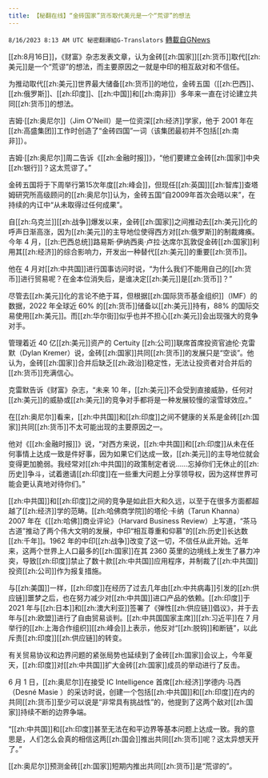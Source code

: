 ```yaml
---
title: 【秘翻在线】“金砖国家”货币取代美元是一个“荒谬”的想法
---
```

`8/16/2023 8:13 AM UTC 秘密翻譯組G-Translators` [轉載自GNews](https://gnews.org/articles/1557400)

[[zh:8月16日]]，《财富》杂志发表文章，认为金砖[[zh:国家]][[zh:货币]]取代[[zh:美元]]是一个“荒谬”的想法，而主要原因之一就是中印的相互敌对和不信任。

为推动取代[[zh:美元]]世界最大储备[[zh:货币]]的地位，金砖五国（[[zh:巴西]]、[[zh:俄罗斯]]、[[zh:印度]]、[[zh:中国]]和[[zh:南非]]）多年来一直在讨论建立共同[[zh:货币]]的想法。

吉姆·[[zh:奥尼尔]]（Jim O'Neill）是一位资深[[zh:经济]]学家，他于 2001 年在[[zh:高盛集团]]工作时创造了“金砖四国”一词（该集团最初并不包括[[zh:南非]]）。

吉姆·[[zh:奥尼尔]]周二告诉《[[zh:金融时报]]》，“他们要建立金砖[[zh:国家]]中央[[zh:银行]]？这太荒谬了。”

金砖五国将于下周举行第15次年度[[zh:峰会]]，但现任[[zh:英国]][[zh:智库]]查塔姆研究所高级顾问的[[zh:奥尼尔]]认为，金砖五国“自2009年首次会晤以来”，在持续的内讧中“从未取得过任何成果”。

自[[zh:乌克兰]][[zh:战争]]爆发以来，金砖[[zh:国家]]之间推动去[[zh:美元]]化的呼声日渐高涨，因为[[zh:美元]]的主导地位使得西方对[[zh:俄罗斯]]的制裁瘫痪。今年 4 月，[[zh:巴西总统]]路易斯·伊纳西奥·卢拉·达席尔瓦敦促金砖[[zh:国家]]利用其[[zh:经济]]的综合影响力，开发出一种替代[[zh:美元]]的重要[[zh:货币]]。

他在 4 月对[[zh:中共国]]进行国事访问时说，“为什么我们不能用自己的[[zh:货币]]进行贸易呢？在金本位消失后，是谁决定[[zh:美元]]是[[zh:货币]]？”

尽管去[[zh:美元]]化的言论不绝于耳，但根据[[zh:国际货币基金组织]]（IMF）的数据，2022 年全球近 60% 的[[zh:货币]]储备以[[zh:美元]]持有，88% 的国际交易使用[[zh:美元]]。而[[zh:华尔街]]似乎也并不担心[[zh:美元]]会出现强大的竞争对手。

管理着近 40 亿[[zh:美元]]资产的 Certuity [[zh:公司]]联席首席投资官迪伦·克雷默（Dylan Kremer）说，金砖[[zh:国家]]共同[[zh:货币]]的发展只是“空谈”。他认为，金砖[[zh:国家]]合并后缺乏[[zh:政治]]稳定性，无法让投资者对合并后的[[zh:货币]]充满信心。

克雷默告诉《财富》杂志，“未来 10 年，[[zh:美元]]不会受到直接威胁，任何对[[zh:美元]]的威胁或[[zh:美元]]的竞争对手都将是一种发展较慢的滚雪球效应。”

在[[zh:奥尼尔]]看来，[[zh:中共国]]和[[zh:印度]]之间不健康的关系是金砖[[zh:国家]]共同[[zh:货币]]不太可能出现的主要原因之一。

他对《[[zh:金融时报]]》说，“对西方来说，[[zh:中共国]]和[[zh:印度]]从未在任何事情上达成一致是件好事，因为如果它们达成一致，[[zh:美元]]的主导地位就会变得更加脆弱。我经常对[[zh:中共国]]的政策制定者说......忘掉你们无休止的[[zh:历史]]争斗，试着邀请[[zh:印度]]在一些重大问题上分享领导权，因为这样世界可能会更认真地对待你们。”

[[zh:中共国]]和[[zh:印度]]之间的竞争是如此巨大和久远，以至于在很多方面都超越了[[zh:经济]]学的范畴。[[zh:哈佛商学院]]的塔伦·卡纳（Tarun Khanna）2007 年在《[[zh:哈佛]]商业评论》（Harvard Business Review）上写道，“茶马古道”推动了两个伟大文明的发展，中印“相互尊重和仰慕”的[[zh:历史]]长达数[[zh:千年]]。1962 年的中印[[zh:战争]]改变了这一切，不信任从此开始。近年来，这两个世界上人口最多的[[zh:国家]]在其 2360 英里的边境线上发生了暴力冲突，导致[[zh:印度]]禁止了数十款[[zh:中共国]]应用程序，并制裁了[[zh:中共国]]投资[[zh:公司]]作为报复措施。

与[[zh:美国]]一样，[[zh:印度]]在经历了过去几年由[[zh:中共病毒]]引发的[[zh:供应链]]噩梦之后，也在努力减少对[[zh:中共国]]进口产品的依赖。[[zh:印度]]于 2021 年与[[zh:日本]]和[[zh:澳大利亚]]签署了《弹性[[zh:供应链]]倡议》，并于去年与[[zh:欧盟]]进行了自由贸易谈判。[[zh:中共国国家主席]][[zh:习近平]]在 7 月举行的[[zh:上海合作组织]][[zh:峰会]]上表示，他反对“[[zh:脱钩]]和断链”，以此斥责[[zh:印度]][[zh:供应链]]的转变。

有关贸易协议和边界问题的紧张局势也延续到了金砖[[zh:国家]]会议上，今年夏天，[[zh:印度]]对[[zh:中共国]]扩大金砖[[zh:国家]]成员的举动进行了反击。

6 月 1 日，[[zh:奥尼尔]]在接受 IC Intelligence 首席[[zh:经济]]学德内·马西（Desné Masie ）的采访时说，创建一个包括[[zh:中共国]]和[[zh:印度]]在内的共同[[zh:货币]]至少可以说是“非常具有挑战性”的，他提到了这两个敌对[[zh:国家]]持续不断的边界争端。

“[[zh:中共国]]和[[zh:印度]]甚至无法在和平边界等基本问题上达成一致。我的意思是，人们怎么会真的相信这两[[zh:国会]]推出共同[[zh:货币]]呢？这太异想天开了。”

[[zh:奥尼尔]]预测金砖[[zh:国家]]短期内推出共同[[zh:货币]]是“荒谬的”。
